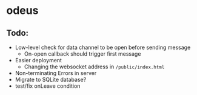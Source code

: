 # odeus

## Todo:
- Low-level check for data channel to be open before sending message
    - On-open callback should trigger first message
- Easier deployment
    - Changing the websocket address in ```/public/index.html```
- Non-terminating Errors in server
- Migrate to SQLite database?
- test/fix onLeave condition
